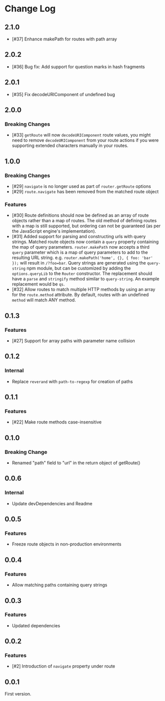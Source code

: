 # Change Log

## 2.1.0

 * [#37] Enhance makePath for routes with path array

## 2.0.2

 * [#36] Bug fix: Add support for question marks in hash fragments

## 2.0.1

 * [#35] Fix decodeURIComponent of undefined bug

## 2.0.0

### Breaking Changes

 * [#33] `getRoute` will now `decodeURIComponent` route values, you might need to remove `decodeURIComponent` from your route actions if you were supporting extended characters manually in your routes.

## 1.0.0

### Breaking Changes

 * [#29] `navigate` is no longer used as part of `router.getRoute` options
 * [#29] `route.navigate` has been removed from the matched route object

### Features

 * [#30] Route definitions should now be defined as an array of route objects
 rather than a map of routes. The old method of defining routes with a map
 is still supported, but ordering can not be guaranteed (as per the JavaScript
 engine's implementation).
 * [#31] Added support for parsing and constructing urls with query strings.
 Matched route objects now contain a `query` property containing the map of
 query parameters. `router.makePath` now accepts a third `query` parameter
 which is a map of query parameters to add to the resulting URL string. e.g.
 `router.makePath('home', {}, { foo: 'bar' });` will result in `/?foo=bar`.
 Query strings are generated using the `query-string` npm module, but can
 be customized by adding the `options.queryLib` to the `Router` constructor.
 The replacement should have a `parse` and `stringify` method similar to
 `query-string`. An example replacement would be `qs`.
 * [#32] Allow routes to match multiple HTTP methods by using an array
 for the `route.method` attribute. By default, routes with an undefined
 `method` will match ANY method.

## 0.1.3

### Features

 * [#27] Support for array paths with parameter name collision

## 0.1.2

### Internal

 * Replace `reverand` with `path-to-regexp` for creation of paths

## 0.1.1

### Features

 * [#22] Make route methods case-insensitive

## 0.1.0

### Breaking Change

 * Renamed "path" field to "url" in the return object of getRoute()

## 0.0.6

### Internal

 * Update devDependencies and Readme

## 0.0.5

### Features

 * Freeze route objects in non-production environments

## 0.0.4

### Features

 * Allow matching paths containing query strings

## 0.0.3

### Features

 * Updated dependencies

## 0.0.2

### Features

 * [#2] Introduction of `navigate` property under route

## 0.0.1

First version.
